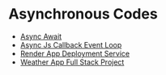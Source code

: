 # Asynchronous Codes

- [Async Await](async-await/README.md)
- [Async Js  Callback   Event Loop](async-js--callback---event-loop/README.md)
- [Render  App Deployment Service ](render--app-deployment-service-/README.md)
- [Weather App Full Stack Project](weather-app-full-stack-project/README.md)